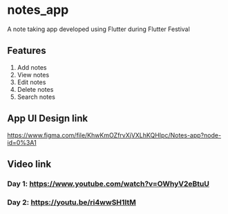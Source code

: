 # notes_app

A note taking app developed using Flutter during Flutter Festival

## Features

1. Add notes
2. View notes
3. Edit notes
4. Delete notes
5. Search notes


## App UI Design link

https://www.figma.com/file/KhwKmOZfrvXjVXLhKQHIpc/Notes-app?node-id=0%3A1

## Video link

### Day 1: https://www.youtube.com/watch?v=OWhyV2eBtuU

### Day 2: https://youtu.be/ri4wwSH1ItM